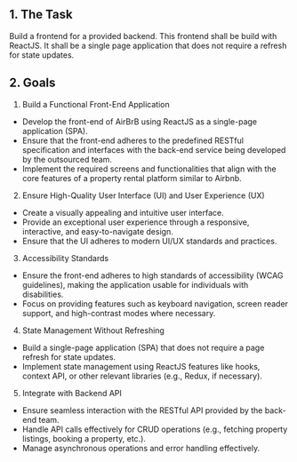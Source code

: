 ## 1. The Task

Build a frontend for a provided backend. This frontend shall be build with ReactJS. It shall be a single page application that does not require a refresh for state updates.

## 2. Goals
1. Build a Functional Front-End Application
- Develop the front-end of AirBrB using ReactJS as a single-page application (SPA).
- Ensure that the front-end adheres to the predefined RESTful specification and interfaces with the back-end service being developed by the outsourced team.
- Implement the required screens and functionalities that align with the core features of a property rental platform similar to Airbnb.
2. Ensure High-Quality User Interface (UI) and User Experience (UX)
- Create a visually appealing and intuitive user interface.
- Provide an exceptional user experience through a responsive, interactive, and easy-to-navigate design.
- Ensure that the UI adheres to modern UI/UX standards and practices.
3. Accessibility Standards
- Ensure the front-end adheres to high standards of accessibility (WCAG guidelines), making the application usable for individuals with disabilities.
- Focus on providing features such as keyboard navigation, screen reader support, and high-contrast modes where necessary.
4. State Management Without Refreshing
- Build a single-page application (SPA) that does not require a page refresh for state updates.
- Implement state management using ReactJS features like hooks, context API, or other relevant libraries (e.g., Redux, if necessary).
5. Integrate with Backend API
- Ensure seamless interaction with the RESTful API provided by the back-end team.
- Handle API calls effectively for CRUD operations (e.g., fetching property listings, booking a property, etc.).
- Manage asynchronous operations and error handling effectively.
